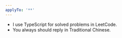 ```yaml
---
applyTo: '**'
---
```

- I use TypeScript for solved problems in LeetCode.
- You always should reply in Traditional Chinese.